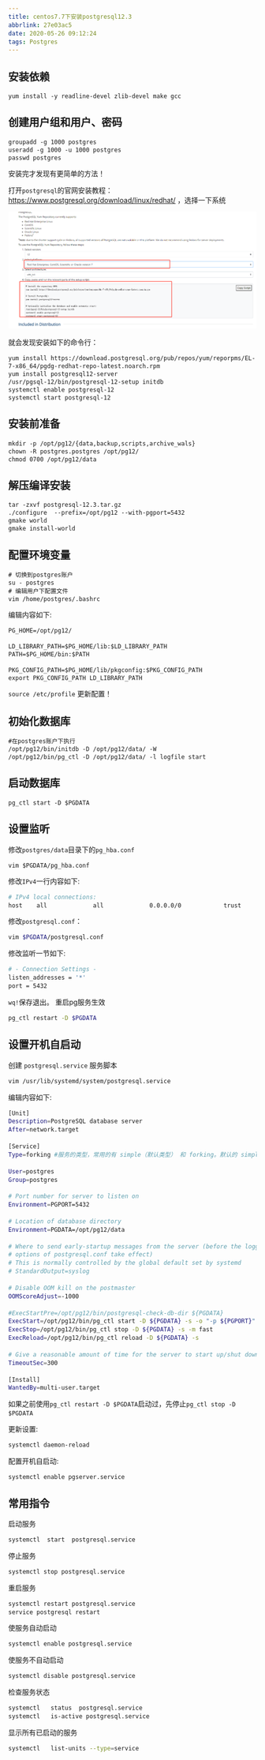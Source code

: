 ```yaml
---
title: centos7.7下安装postgresql12.3
abbrlink: 27e03ac5
date: 2020-05-26 09:12:24
tags: Postgres
---
```

##  安装依赖

```shell
yum install -y readline-devel zlib-devel make gcc
```

##  创建用户组和用户、密码

```shell
groupadd -g 1000 postgres
useradd -g 1000 -u 1000 postgres
passwd postgres
```
<!--more-->

<div class="danger">安装完才发现有更简单的方法！</div>

打开`postgresql`的官网安装教程：https://www.postgresql.org/download/linux/redhat/ ，选择一下系统

![image-20200619125645752](centos7%E4%B8%8B%E5%AE%89%E8%A3%85postgresql12/image-20200619125645752.png)

就会发现安装如下的命令行：

```shell
yum install https://download.postgresql.org/pub/repos/yum/reporpms/EL-7-x86_64/pgdg-redhat-repo-latest.noarch.rpm
yum install postgresql12-server
/usr/pgsql-12/bin/postgresql-12-setup initdb
systemctl enable postgresql-12
systemctl start postgresql-12
```



## 安装前准备

```shell
mkdir -p /opt/pg12/{data,backup,scripts,archive_wals}
chown -R postgres.postgres /opt/pg12/
chmod 0700 /opt/pg12/data
```

## 解压编译安装

```shell
tar -zxvf postgresql-12.3.tar.gz 
./configure  --prefix=/opt/pg12 --with-pgport=5432
gmake world
gmake install-world
```

## 配置环境变量

```shell
# 切换到postgres账户
su - postgres
# 编辑用户下配置文件
vim /home/postgres/.bashrc
```

编辑内容如下:

```shell
PG_HOME=/opt/pg12/

LD_LIBRARY_PATH=$PG_HOME/lib:$LD_LIBRARY_PATH
PATH=$PG_HOME/bin:$PATH

PKG_CONFIG_PATH=$PG_HOME/lib/pkgconfig:$PKG_CONFIG_PATH
export PKG_CONFIG_PATH LD_LIBRARY_PATH
```

`source /etc/profile` 更新配置！

##  初始化数据库

```shell
#在postgres账户下执行
/opt/pg12/bin/initdb -D /opt/pg12/data/ -W
/opt/pg12/bin/pg_ctl -D /opt/pg12/data/ -l logfile start
```

##  启动数据库

```shell
pg_ctl start -D $PGDATA
```

##  设置监听

修改`postgres/data`目录下的`pg_hba.conf`

```shell
vim $PGDATA/pg_hba.conf
```

修改`IPv4`一行内容如下:

```bash
# IPv4 local connections:
host    all             all             0.0.0.0/0            trust
```

修改`postgresql.conf`：

```bash
vim $PGDATA/postgresql.conf
```

修改监听一节如下:

```bash
# - Connection Settings -
listen_addresses = '*' 
port = 5432 
```

`wq!`保存退出。
重启pg服务生效

```bash
pg_ctl restart -D $PGDATA
```

##  设置开机自启动

创建 `postgresql.service` 服务脚本

```bash
vim /usr/lib/systemd/system/postgresql.service
```

编辑内容如下:

```bash
[Unit]
Description=PostgreSQL database server
After=network.target

[Service]
Type=forking #服务的类型，常用的有 simple（默认类型） 和 forking。默认的 simple 类型可以适应于绝大多数的场景，因此一般可以忽略这个参数的配置。而如果服务程序启动后会通过 fork 系统调用创建子进程，然后关闭应用程序本身进程的情况，则应该将 Type 的值设置为 forking，否则 systemd 将不会跟踪子进程的行为，而认为服务已经退出。 pg需要通过fork来创建一些子进程，所以这里选择forKing

User=postgres
Group=postgres

# Port number for server to listen on
Environment=PGPORT=5432

# Location of database directory
Environment=PGDATA=/opt/pg12/data

# Where to send early-startup messages from the server (before the logging
# options of postgresql.conf take effect)
# This is normally controlled by the global default set by systemd
# StandardOutput=syslog

# Disable OOM kill on the postmaster
OOMScoreAdjust=-1000

#ExecStartPre=/opt/pg12/bin/postgresql-check-db-dir ${PGDATA}
ExecStart=/opt/pg12/bin/pg_ctl start -D ${PGDATA} -s -o "-p ${PGPORT}" -w -t 300
ExecStop=/opt/pg12/bin/pg_ctl stop -D ${PGDATA} -s -m fast
ExecReload=/opt/pg12/bin/pg_ctl reload -D ${PGDATA} -s

# Give a reasonable amount of time for the server to start up/shut down
TimeoutSec=300

[Install]
WantedBy=multi-user.target
```

如果之前使用`pg_ctl restart -D $PGDATA`启动过，先停止`pg_ctl stop -D $PGDATA`

更新设置:

```bash
systemctl daemon-reload
```

配置开机自启动:

```
systemctl enable pgserver.service
```

## 常用指令

启动服务

```bash
systemctl  start  postgresql.service
```

停止服务

```bash
systemctl stop postgresql.service
```

重启服务

```bash
systemctl restart postgresql.service
service postgresql restart
```

使服务自动启动

```bash
systemctl enable postgresql.service
```

使服务不自动启动

```bash
systemctl disable postgresql.service
```

检查服务状态

```bash
systemctl   status  postgresql.service
systemctl   is-active postgresql.service
```

显示所有已启动的服务

```bash
systemctl   list-units --type=service
```